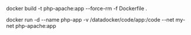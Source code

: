 docker build -t php-apache:app --force-rm -f Dockerfile .

docker run -d --name php-app -v /datadocker/code/app:/code --net my-net php-apache:app
